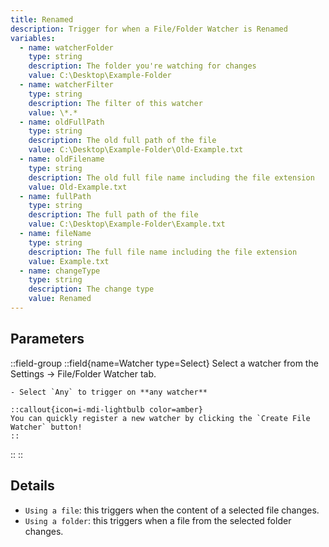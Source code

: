 ```yaml
---
title: Renamed
description: Trigger for when a File/Folder Watcher is Renamed
variables:
  - name: watcherFolder
    type: string
    description: The folder you're watching for changes
    value: C:\Desktop\Example-Folder
  - name: watcherFilter
    type: string
    description: The filter of this watcher
    value: \*.*
  - name: oldFullPath
    type: string
    description: The old full path of the file
    value: C:\Desktop\Example-Folder\Old-Example.txt
  - name: oldFilename
    type: string
    description: The old full file name including the file extension
    value: Old-Example.txt
  - name: fullPath
    type: string
    description: The full path of the file
    value: C:\Desktop\Example-Folder\Example.txt
  - name: fileName
    type: string
    description: The full file name including the file extension
    value: Example.txt
  - name: changeType
    type: string
    description: The change type
    value: Renamed
---
```


## Parameters
::field-group
  ::field{name=Watcher type=Select}
    Select a watcher from the Settings -> File/Folder Watcher tab.

    - Select `Any` to trigger on **any watcher**

    ::callout{icon=i-mdi-lightbulb color=amber}
    You can quickly register a new watcher by clicking the `Create File Watcher` button!
    ::
  ::
::

## Details
- `Using a file`: this triggers when the content of a selected file changes.
- `Using a folder`: this triggers when a file from the selected folder changes.